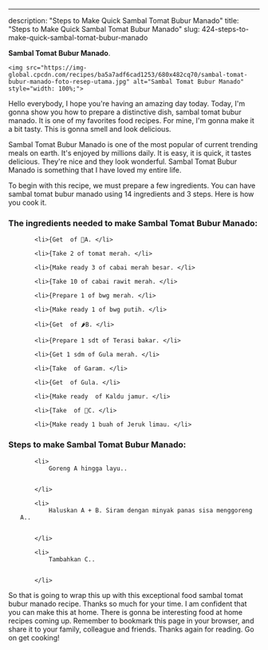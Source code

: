 ---
description: "Steps to Make Quick Sambal Tomat Bubur Manado"
title: "Steps to Make Quick Sambal Tomat Bubur Manado"
slug: 424-steps-to-make-quick-sambal-tomat-bubur-manado

<p>
	<strong>Sambal Tomat Bubur Manado</strong>. 
	
</p>
<p>
	
	<img src="https://img-global.cpcdn.com/recipes/ba5a7adf6cad1253/680x482cq70/sambal-tomat-bubur-manado-foto-resep-utama.jpg" alt="Sambal Tomat Bubur Manado" style="width: 100%;">
	
	
</p>
<p>
	Hello everybody, I hope you're having an amazing day today. Today, I'm gonna show you how to prepare a distinctive dish, sambal tomat bubur manado. It is one of my favorites food recipes. For mine, I'm gonna make it a bit tasty. This is gonna smell and look delicious.
</p>
	
<p>
	
</p>
<p>
	Sambal Tomat Bubur Manado is one of the most popular of current trending meals on earth. It's enjoyed by millions daily. It is easy, it is quick, it tastes delicious. They're nice and they look wonderful. Sambal Tomat Bubur Manado is something that I have loved my entire life.
</p>

<p>
To begin with this recipe, we must prepare a few ingredients. You can have sambal tomat bubur manado using 14 ingredients and 3 steps. Here is how you cook it.
</p>

<h3>The ingredients needed to make Sambal Tomat Bubur Manado:</h3>

<ol>
	
		<li>{Get  of 🍅A. </li>
	
		<li>{Take 2 of tomat merah. </li>
	
		<li>{Make ready 3 of cabai merah besar. </li>
	
		<li>{Take 10 of cabai rawit merah. </li>
	
		<li>{Prepare 1 of bwg merah. </li>
	
		<li>{Make ready 1 of bwg putih. </li>
	
		<li>{Get  of 🌶B. </li>
	
		<li>{Prepare 1 sdt of Terasi bakar. </li>
	
		<li>{Get 1 sdm of Gula merah. </li>
	
		<li>{Take  of Garam. </li>
	
		<li>{Get  of Gula. </li>
	
		<li>{Make ready  of Kaldu jamur. </li>
	
		<li>{Take  of 🍋C. </li>
	
		<li>{Make ready 1 buah of Jeruk limau. </li>
	
</ol>
<p>
	
</p>

<h3>Steps to make Sambal Tomat Bubur Manado:</h3>

<ol>
	
		<li>
			Goreng A hingga layu..
			
			
		</li>
	
		<li>
			Haluskan A + B. Siram dengan minyak panas sisa menggoreng A..
			
			
		</li>
	
		<li>
			Tambahkan C..
			
			
		</li>
	
</ol>

<p>
	
</p>

<p>
	So that is going to wrap this up with this exceptional food sambal tomat bubur manado recipe. Thanks so much for your time. I am confident that you can make this at home. There is gonna be interesting food at home recipes coming up. Remember to bookmark this page in your browser, and share it to your family, colleague and friends. Thanks again for reading. Go on get cooking!
</p>
